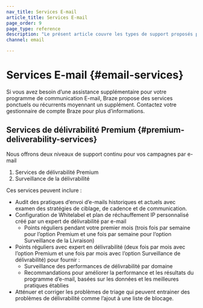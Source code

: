```yaml
---
nav_title: Services E-mail
article_title: Services E-mail
page_order: 9
page_type: reference
description: "Le présent article couvre les types de support proposés par Braze pour vos campagnes d’e-mail."
channel: email

---
```


# Services E-mail {#email-services}

Si vous avez besoin d’une assistance supplémentaire pour votre programme de communication E-mail, Braze propose des services ponctuels ou récurrents moyennant un supplément.  Contactez votre gestionnaire de compte Braze pour plus d’informations.

## Services de délivrabilité Premium {#premium-deliverability-services}

Nous offrons deux niveaux de support continu pour vos campagnes par e-mail
1. Services de délivrabilité Premium 
2. Surveillance de la délivrabilité

Ces services peuvent inclure :

- Audit des pratiques d’envoi d’e-mails historiques et actuels avec examen des stratégies de ciblage, de cadence et de communication.
- Configuration de Whitelabel et plan de réchauffement IP personnalisé créé par un expert de délivrabilité par e-mail
  - Points réguliers pendant votre premier mois (trois fois par semaine pour l’option Premium et une fois par semaine pour l‘option Surveillance de la Livraison)
- Points réguliers avec expert en délivrabilité (deux fois par mois avec l’option Premium et une fois par mois avec l’option Surveillance de délivrabilité) pour fournir :
  - Surveillance des performances de délivrabilité par domaine
  - Recommandations pour améliorer la performance et les résultats du programme d’e-mail, basées sur les données et les meilleures pratiques établies
- Atténuer et corriger les problèmes de triage qui peuvent entrainer des problèmes de délivrabilité comme l’ajout à une liste de blocage.

